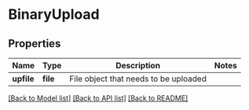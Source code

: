 # BinaryUpload

## Properties
Name | Type | Description | Notes
------------ | ------------- | ------------- | -------------
**upfile** | **file** | File object that needs to be uploaded | 

[[Back to Model list]](../README.md#documentation-for-models) [[Back to API list]](../README.md#documentation-for-api-endpoints) [[Back to README]](../README.md)


